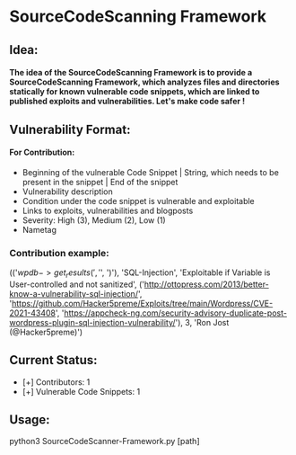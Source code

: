 # SourceCodeScanning Framework

## Idea:
#### The idea of the SourceCodeScanning Framework is to provide a SourceCodeScanning Framework, which analyzes files and directories statically for known vulnerable code snippets, which are linked to published exploits and vulnerabilities. Let's make code safer !

## Vulnerability Format:
#### For Contribution:
- Beginning of the vulnerable Code Snippet | String, which needs to be present in the snippet | End of the snippet
- Vulnerability description
- Condition under the code snippet is vulnerable and exploitable
- Links to exploits, vulnerabilities and blogposts
- Severity: High (3), Medium (2), Low (1)
- Nametag
### Contribution example:
(('$wpdb->get_results(', '$', ')'), 'SQL-Injection', 'Exploitable if Variable is User-controlled and not sanitized', ('http://ottopress.com/2013/better-know-a-vulnerability-sql-injection/', 'https://github.com/Hacker5preme/Exploits/tree/main/Wordpress/CVE-2021-43408', 'https://appcheck-ng.com/security-advisory-duplicate-post-wordpress-plugin-sql-injection-vulnerability/'), 3, 'Ron Jost (@Hacker5preme)')

## Current Status:
- [+] Contributors: 1
- [+] Vulnerable Code Snippets: 1

## Usage:
python3 SourceCodeScanner-Framework.py [path]
